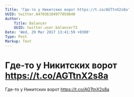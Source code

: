 ```yaml
---
Title: 'Где-то у Никитских ворот https://t.co/AGTtnX2s8a'
UUID: twitter.847036104977059840
Author:
    Title: Balancer
    UUID: twitter.user.balancer73
Date: 'Wed, 29 Mar 2017 13:41:59 +0300'
Type: Post
Markup: Text
---
```


# Где-то у Никитских ворот https://t.co/AGTtnX2s8a

Где-то у Никитских ворот https://t.co/AGTtnX2s8a